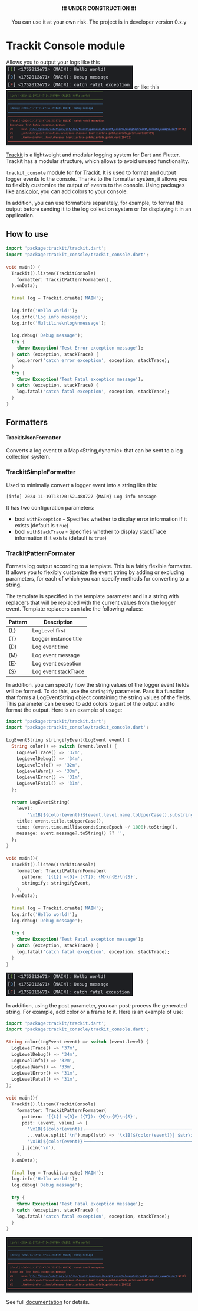 <p align="center">
❗️❗️❗️ <b>UNDER CONSTRUCTION</b> ❗️❗️❗️
</p>
<p align="center">
You can use it at your own risk. The project is in developer version 0.x.y
</p>

# Trackit Console module

Allows you to output your logs like this 
<img src="https://github.com/unger1984/trackit/blob/700933e4e70d3174c1250fce322ae0dded4cc82a/packages/trackit_console/assets/screen1.png" >
or like this 
<img src="https://github.com/unger1984/trackit/blob/700933e4e70d3174c1250fce322ae0dded4cc82a/packages/trackit_console/assets/screen2.png" >


[Trackit](https://github.com/unger1984/trackit) is a lightweight and modular logging system for Dart and Flutter. Trackit has a modular structure, which allows
to avoid unused functionality.

`trackit_console` module for for [Trackit](https://github.com/unger1984/trackit).
It is used to format and output logger events to the console. Thanks to the formatter system, it allows you to flexibly 
customize the output of events to the console. Using packages like [ansicolor](https://pub.dev/packages/ansicolor), 
you can add colors to your console.

In addition, you can use formatters separately, for example, to format the output before sending it to the log 
collection system or for displaying it in an application.

## How to use

```dart
import 'package:trackit/trackit.dart';
import 'package:trackit_console/trackit_console.dart';

void main() {
  Trackit().listen(TrackitConsole(
    formatter: TrackitPatternFormater(),
  ).onData);

  final log = Trackit.create('MAIN');

  log.info('Hello world!');
  log.info('Log info message');
  log.info('Multiline\nlog\nmessage');

  log.debug('Debug message');
  try {
    throw Exception('Test Error exception message');
  } catch (exception, stackTrace) {
    log.error('catch error exception', exception, stackTrace);
  }
  try {
    throw Exception('Test Fatal exception message');
  } catch (exception, stackTrace) {
    log.fatal('catch fatal exception', exception, stackTrace);
  }
}
```

## Formatters

#### TrackitJsonFormatter

Converts a log event to a Map<String,dynamic> that can be sent to a log collection system.

### TrackitSimpleFormatter

Used to minimally convert a logger event into a string like this:

```
[info] 2024-11-19T13:20:52.488727 {MAIN} Log info message
```

It has two configuration parameters:

* bool `withException` - Specifies whether to display error information if it exists (default is `true`)
* bool `withStackTrace` - Specifies whether to display stackTrace information if it exists (default is `true`)

### TrackitPatternFormater

Formats log output according to a template. This is a fairly flexible formatter. It allows you to flexibly customize 
the event string by adding or excluding parameters, for each of which you can specify methods for converting to a string.

The template is specified in the template parameter and is a string with replacers that will be replaced with the 
current values from the logger event. Template replacers can take the following values:

|   Pattern    | Description            |
|--------------|------------------------|
| {L}          | LogLevel first         |
| {T}          | Logger instance title  |
| {D}          | Log event time         |
| {M}          | Log event message      |
| {E}          | Log event exception    |
| {S}          | Log event stackTrace   |

In addition, you can specify how the string values of the logger event fields will be formed. To do this, use the 
`stringify` parameter. Pass it a function that forms a LogEventString object containing the string values of the fields. 
This parameter can be used to add colors to part of the output and to format the output. Here is an example of usage:

```dart
import 'package:trackit/trackit.dart';
import 'package:trackit_console/trackit_console.dart';

LogEventString stringifyEvent(LogEvent event) {
  String color() => switch (event.level) {
    LogLevelTrace() => '37m',
    LogLevelDebug() => '34m',
    LogLevelInfo() => '32m',
    LogLevelWarn() => '33m',
    LogLevelError() => '31m',
    LogLevelFatal() => '31m',
  };
  
  return LogEventString(
    level:
        '\x1B[${color(event)}${event.level.name.toUpperCase().substring(0, 1)}\x1B[0m',
    title: event.title.toUpperCase(),
    time: (event.time.millisecondsSinceEpoch ~/ 1000).toString(),
    message: event.message?.toString() ?? '',
  );
}

void main(){
  Trackit().listen(TrackitConsole(
    formatter: TrackitPatternFormater(
      pattern: '[{L}] <{D}> ({T}): {M}\n{E}\n{S}',
      stringify: stringifyEvent,
    ),
  ).onData);

  final log = Trackit.create('MAIN');
  log.info('Hello world!');
  log.debug('Debug message');

  try {
    throw Exception('Test Fatal exception message');
  } catch (exception, stackTrace) {
    log.fatal('catch fatal exception', exception, stackTrace);
  }
}
```
<img src="https://github.com/unger1984/trackit/blob/700933e4e70d3174c1250fce322ae0dded4cc82a/packages/trackit_console/assets/screen1.png" >

In addition, using the post parameter, you can post-process the generated string. For example, add color or a frame to it. 
Here is an example of use:

```dart
import 'package:trackit/trackit.dart';
import 'package:trackit_console/trackit_console.dart';

String color(LogEvent event) => switch (event.level) {
  LogLevelTrace() => '37m',
  LogLevelDebug() => '34m',
  LogLevelInfo() => '32m',
  LogLevelWarn() => '33m',
  LogLevelError() => '31m',
  LogLevelFatal() => '31m',
};

void main(){
  Trackit().listen(TrackitConsole(
    formatter: TrackitPatternFormater(
      pattern: '[{L}] <{D}> ({T}): {M}\n{E}\n{S}',
      post: (event, value) => [
        '\x1B[${color(event)}┌──────────────────────────────────────────────────────────────────\x1B[0m',
        ...value.split('\n').map((str) => '\x1B[${color(event)}│ $str\x1B[0m'),
        '\x1B[${color(event)}└──────────────────────────────────────────────────────────────────\x1B[0m',
      ].join('\n'),
    ),
  ).onData);

  final log = Trackit.create('MAIN');
  log.info('Hello world!');
  log.debug('Debug message');

  try {
    throw Exception('Test Fatal exception message');
  } catch (exception, stackTrace) {
    log.fatal('catch fatal exception', exception, stackTrace);
  }
}
```
<img src="https://github.com/unger1984/trackit/blob/700933e4e70d3174c1250fce322ae0dded4cc82a/packages/trackit_console/assets/screen2.png" >

See full [documentation](https://github.com/unger1984/trackit) for details.
